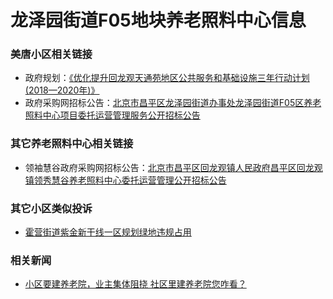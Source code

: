 # 龙泽园街道F05地块养老照料中心信息

### 美唐小区相关链接

- 政府规划：<a href="http://www.bjchp.gov.cn/cpqzf/xxgk2671/ghjh/4962895/index.html" target="_blank">《优化提升回龙观天通苑地区公共服务和基础设施三年行动计划(2018—2020年)》</a>
- 政府采购网招标公告：<a href="http://www.ccgp.gov.cn/cggg/dfgg/gkzb/202001/t20200102_13695894.htm" target="_blank">北京市昌平区龙泽园街道办事处龙泽园街道F05区养老照料中心项目委托运营管理服务公开招标公告</a>

### 其它养老照料中心相关链接

- 领袖慧谷政府采购网招标公告：<a href="http://www.ccgp.gov.cn/cggg/dfgg/gkzb/201812/t20181224_11405381.htm" target="_blank">北京市昌平区回龙观镇人民政府昌平区回龙观镇领秀慧谷养老照料中心委托运营管理公开招标公告</a>

### 其它小区类似投诉

- <a href="http://liuyan.people.com.cn/threads/content?tid=7255815" target="_blank">霍营街道紫金新干线一区规划绿地违规占用</a>

### 相关新闻

- <a href="https://m.sohu.com/a/249722890_367767/?pvid=000115_3w_a" target="_blank">小区要建养老院，业主集体阻挠 社区里建养老院您咋看？</a>
